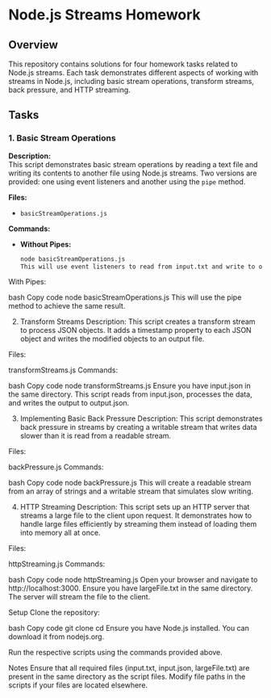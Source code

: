 # Node.js Streams Homework

## Overview

This repository contains solutions for four homework tasks related to Node.js streams. Each task demonstrates different aspects of working with streams in Node.js, including basic stream operations, transform streams, back pressure, and HTTP streaming.

## Tasks

### 1. Basic Stream Operations

**Description:**  
This script demonstrates basic stream operations by reading a text file and writing its contents to another file using Node.js streams. Two versions are provided: one using event listeners and another using the `pipe` method.

**Files:**

- `basicStreamOperations.js`

**Commands:**

- **Without Pipes:**

  ```bash
  node basicStreamOperations.js
  This will use event listeners to read from input.txt and write to output.txt.
  ```

With Pipes:

bash
Copy code
node basicStreamOperations.js
This will use the pipe method to achieve the same result.

2. Transform Streams
   Description:
   This script creates a transform stream to process JSON objects. It adds a timestamp property to each JSON object and writes the modified objects to an output file.

Files:

transformStreams.js
Commands:

bash
Copy code
node transformStreams.js
Ensure you have input.json in the same directory. This script reads from input.json, processes the data, and writes the output to output.json.

3. Implementing Basic Back Pressure
   Description:
   This script demonstrates back pressure in streams by creating a writable stream that writes data slower than it is read from a readable stream.

Files:

backPressure.js
Commands:

bash
Copy code
node backPressure.js
This will create a readable stream from an array of strings and a writable stream that simulates slow writing.

4. HTTP Streaming
   Description:
   This script sets up an HTTP server that streams a large file to the client upon request. It demonstrates how to handle large files efficiently by streaming them instead of loading them into memory all at once.

Files:

httpStreaming.js
Commands:

bash
Copy code
node httpStreaming.js
Open your browser and navigate to http://localhost:3000. Ensure you have largeFile.txt in the same directory. The server will stream the file to the client.

Setup
Clone the repository:

bash
Copy code
git clone <repository-url>
cd <repository-directory>
Ensure you have Node.js installed. You can download it from nodejs.org.

Run the respective scripts using the commands provided above.

Notes
Ensure that all required files (input.txt, input.json, largeFile.txt) are present in the same directory as the script files.
Modify file paths in the scripts if your files are located elsewhere.
